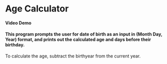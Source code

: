 # Age Calculator
#### Video Demo
#### This program prompts the user for date of birth as an input in (Month Day, Year) format, and prints out the calculated age and days before their birthday. 
To calculate the age, subtract the birthyear from the current year.
